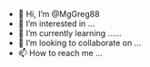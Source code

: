 - 👋 Hi, I’m @MgGreg88
- 👀 I’m interested in ...
- 🌱 I’m currently learning ......
- 💞️ I’m looking to collaborate on ...
- 📫 How to reach me ...

<!---
MgGreg88/MgGreg88 is a ✨ special ✨ repository because its `README.md` (this file) appears on your GitHub profile.
You can click the Preview link to take a look at your changes.
--->
